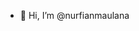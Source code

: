 - 👋 Hi, I’m @nurfianmaulana

<!---
nurfianmaulana/nurfianmaulana is a ✨ special ✨ repository because its `README.md` (this file) appears on your GitHub profile.
You can click the Preview link to take a look at your changes.
--->
